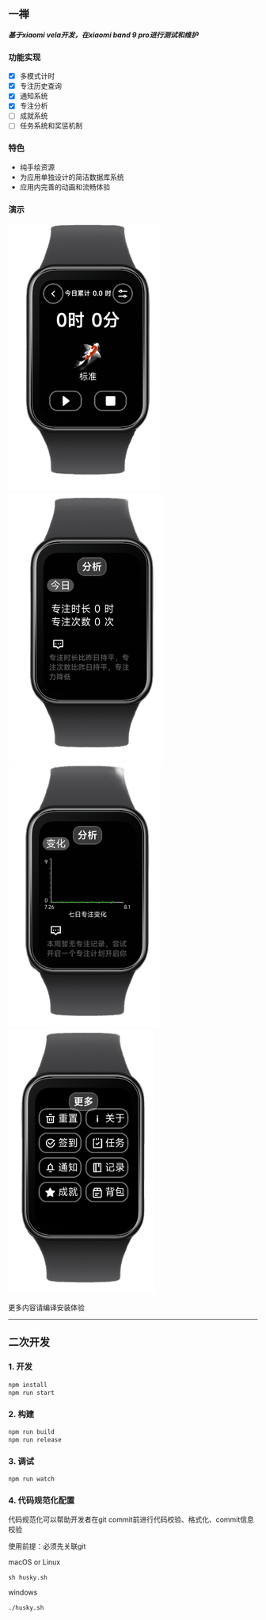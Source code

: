 ## 一禅

***基于xiaomi vela开发，在xiaomi band 9 pro进行测试和维护***

### 功能实现
- [x] 多模式计时
- [x] 专注历史查询
- [x] 通知系统
- [x] 专注分析
- [ ] 成就系统
- [ ] 任务系统和奖惩机制

### 特色
- 纯手绘资源
- 为应用单独设计的简洁数据库系统
- 应用内完善的动画和流畅体验

### 演示
![基本功能页](./demo/demo1.png)
![专注分析页1](./demo/demo2.png)
![专注分析页2](./demo/demo3.png)
![菜单页面](./demo/demo4.png)

更多内容请编译安装体验

--------


## 二次开发

### 1. 开发

```
npm install
npm run start
```

### 2. 构建

```
npm run build
npm run release
```

### 3. 调试

```
npm run watch
```
### 4. 代码规范化配置
代码规范化可以帮助开发者在git commit前进行代码校验、格式化、commit信息校验

使用前提：必须先关联git

macOS or Linux
```
sh husky.sh
```

windows
```
./husky.sh
```
